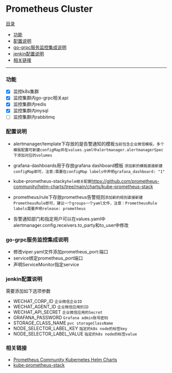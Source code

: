 # Prometheus Cluster
[目录](#目录)
- [功能](#功能)
- [配置说明](#配置说明)
- [go-grpc服务监控集成说明](#go-grpc服务监控集成说明)
- [jenkin配置说明](#jenkin配置说明)
- [相关链接](#相关链接)
-----------
### 功能
- [x] 监控k8s集群
- [x] 监控集群内go-grpc相关api
- [x] 监控集群内redis
- [x] 监控集群内mysql
- [ ] 监控集群内rabbitmq

### 配置说明
* alertmanager/template下存放的是告警通知的模板```当前包含企业微信模板，多个模板配置可新建configMap并在values.yaml中alertmanager.alertmanagerSpec下添加对应的volumes```
  

* grafana-dashboards用于存放grafana dashboard模板 ```添加新的模板直接新建configMap即可，注意:需要在configMap labels中声明grafana_dashboard: "1"```
  

* kube-prometheus-stacky```helm相关配置```https://github.com/prometheus-community/helm-charts/tree/main/charts/kube-prometheus-stack
  

* prometheus/rule下存放prometheus告警规则```添加新的规则直接新建PrometheusRule即可，建议一个groups一个yaml文件，注意：PrometheusRule labels需要声明release: prometheus```


* 告警通知部门和指定用户可以在values.yaml中alertmanager.config.receivers.to_party和to_user中修改

### go-grpc服务监控集成说明
* 修改viper.yaml文件添加prometheus_port:端口 
* service绑定prometheus_port端口
* 声明ServiceMonitor指定service

### jenkin配置说明
需要添加如下选项参数
* WECHAT_CORP_ID ```企业微信企业ID```
* WECHAT_AGENT_ID ```企业微信应用的ID```
* WECHAT_API_SECRET ```企业微信应用的Secret```
* GRAFANA_PASSWORD ```Grafana admin账号密码```
* STORAGE_CLASS_NAME ```pvc storageClassName```
* NODE_SELECTOR_LABEL_KEY ```指定的k8s node的标签key```
* NODE_SELECTOR_LABEL_VALUE ```指定的k8s node的标签value```

### 相关链接
* [Prometheus Community Kubernetes Helm Charts](https://github.com/prometheus-community/helm-charts)
* [kube-prometheus-stack](https://github.com/prometheus-community/helm-charts/tree/main/charts/kube-prometheus-stack#kube-prometheus-stack)
